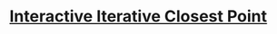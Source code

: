 # [Interactive Iterative Closest Point](http://pointclouds.org/documentation/tutorials/interactive_icp.php#interactive-icp)
